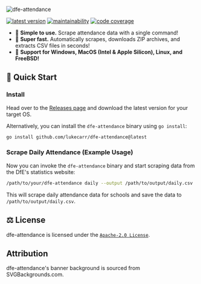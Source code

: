 ![dfe-attendance](https://user-images.githubusercontent.com/24438483/146531921-0e1114fa-34f8-40e3-864e-eb6ae0b148ff.png)

[![latest version](https://img.shields.io/github/v/release/lukecarr/dfe-attendance?color=blue&label=latest&sort=semver)](https://github.com/lukecarr/dfe-attendance/releases)
[![maintainability](https://img.shields.io/codeclimate/maintainability/lukecarr/dfe-attendance)](https://codeclimate.com/github/lukecarr/dfe-attendance)
[![code coverage](https://img.shields.io/codeclimate/coverage/lukecarr/dfe-attendance)](https://codeclimate.com/github/lukecarr/dfe-attendance)

- 💪 **Simple to use.** Scrape attendance data with a single command!
- 🏇 **Super fast.** Automatically scrapes, downloads ZIP archives, and extracts CSV files in seconds!
- 🎉 **Support for Windows, MacOS (Intel & Apple Silicon), Linux, and FreeBSD!**

## 🚀 Quick Start

### Install

Head over to the [Releases page](https://github.com/lukecarr/dfe-attendance/releases) and download the latest version for your target OS.

Alternatively, you can install the `dfe-attendance` binary using `go install`:

```bash
go install github.com/lukecarr/dfe-attendance@latest
```

### Scrape Daily Attendance (Example Usage)

Now you can invoke the `dfe-attendance` binary and start scraping data from the DfE's statistics website:

```bash
/path/to/your/dfe-attendance daily --output /path/to/output/daily.csv
```

This will scrape daily attendance data for schools and save the data to `/path/to/output/daily.csv`.

## ⚖ License

dfe-attendance is licensed under the [`Apache-2.0 License`](LICENSE).

## Attribution

dfe-attendance's banner background is sourced from SVGBackgrounds.com.
